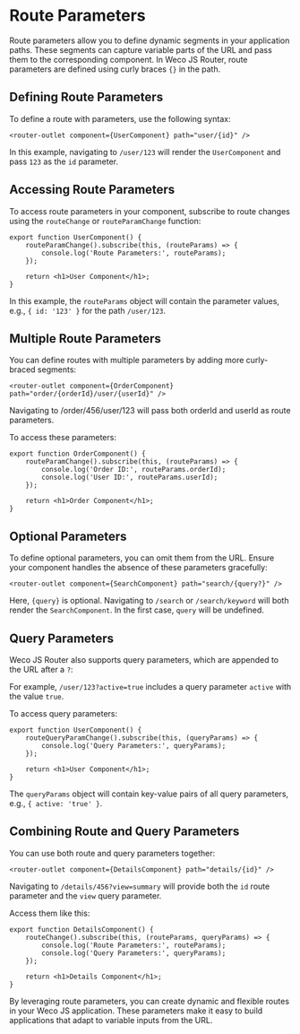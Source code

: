 # Route Parameters

Route parameters allow you to define dynamic segments in your application paths. These segments can capture variable parts of the URL and pass them to the corresponding component. In Weco JS Router, route parameters are defined using curly braces `{}` in the path.

## Defining Route Parameters

To define a route with parameters, use the following syntax:

```tsx
<router-outlet component={UserComponent} path="user/{id}" />
```

In this example, navigating to `/user/123` will render the `UserComponent` and pass `123` as the `id` parameter.

## Accessing Route Parameters

To access route parameters in your component, subscribe to route changes using the `routeChange` or `routeParamChange` function:

```tsx
export function UserComponent() {
    routeParamChange().subscribe(this, (routeParams) => {
        console.log('Route Parameters:', routeParams);
    });

    return <h1>User Component</h1>;
}
```

In this example, the `routeParams` object will contain the parameter values, e.g., `{ id: '123' }` for the path `/user/123`.

## Multiple Route Parameters

You can define routes with multiple parameters by adding more curly-braced segments:

```tsx
<router-outlet component={OrderComponent} path="order/{orderId}/user/{userId}" />
```

Navigating to /order/456/user/123 will pass both orderId and userId as route parameters.

To access these parameters:

```tsx
export function OrderComponent() {
    routeParamChange().subscribe(this, (routeParams) => {
        console.log('Order ID:', routeParams.orderId);
        console.log('User ID:', routeParams.userId);
    });

    return <h1>Order Component</h1>;
}
```

## Optional Parameters

To define optional parameters, you can omit them from the URL. Ensure your component handles the absence of these parameters gracefully:

```tsx
<router-outlet component={SearchComponent} path="search/{query?}" />
```

Here, `{query}` is optional. Navigating to `/search` or `/search/keyword` will both render the `SearchComponent`. In the first case, `query` will be undefined.

## Query Parameters

Weco JS Router also supports query parameters, which are appended to the URL after a `?`:

For example, `/user/123?active=true` includes a query parameter `active` with the value `true`.

To access query parameters:
```tsx
export function UserComponent() {
    routeQueryParamChange().subscribe(this, (queryParams) => {
        console.log('Query Parameters:', queryParams);
    });

    return <h1>User Component</h1>;
}
```

The `queryParams` object will contain key-value pairs of all query parameters, e.g., `{ active: 'true' }`.

## Combining Route and Query Parameters

You can use both route and query parameters together:

```tsx
<router-outlet component={DetailsComponent} path="details/{id}" />
```

Navigating to `/details/456?view=summary` will provide both the `id` route parameter and the `view` query parameter.

Access them like this:

```tsx
export function DetailsComponent() {
    routeChange().subscribe(this, (routeParams, queryParams) => {
        console.log('Route Parameters:', routeParams);
        console.log('Query Parameters:', queryParams);
    });

    return <h1>Details Component</h1>;
}
```

By leveraging route parameters, you can create dynamic and flexible routes in your Weco JS application. These parameters make it easy to build applications that adapt to variable inputs from the URL.